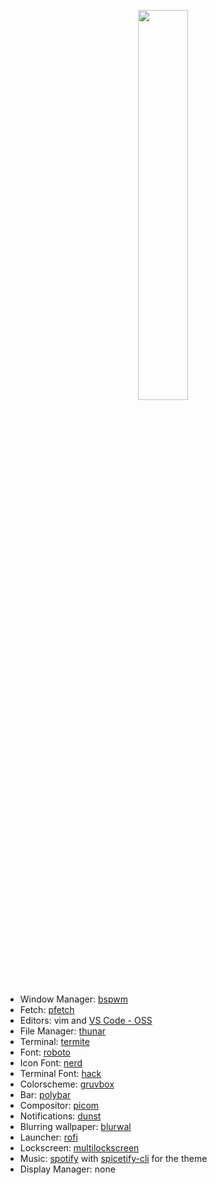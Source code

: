 <p align="center">
  <img width="40%" src="https://imgur.com/ZGE5XCL.png" />
</p>

- Window Manager: [bspwm](https://github.com/baskerville/bspwm)
- Fetch: [pfetch](https://github.com/dylanaraps/pfetch)
- Editors: vim and [VS Code - OSS](https://github.com/microsoft/vscode/wiki/Differences-between-the-repository-and-Visual-Studio-Code)
- File Manager: [thunar](https://docs.xfce.org/xfce/thunar/start)
- Terminal: [termite](https://github.com/thestinger/termite)
- Font: [roboto](https://fonts.google.com/specimen/Roboto)
- Icon Font: [nerd](https://www.nerdfonts.com/)
- Terminal Font: [hack](https://github.com/source-foundry/Hack)
- Colorscheme: [gruvbox](https://github.com/morhetz/gruvbox)
- Bar: [polybar](https://github.com/polybar/polybar)
- Compositor: [picom](https://github.com/yshui/picom)
- Notifications: [dunst](https://github.com/dunst-project/dunst)
- Blurring wallpaper: [blurwal](https://gitlab.com/BVollmerhaus/blurwal/)
- Launcher: [rofi](https://github.com/davatorium/rofi)
- Lockscreen: [multilockscreen](https://github.com/jeffmhubbard/multilockscreen)
- Music: [spotify](https://wiki.archlinux.org/index.php/spotify) with [spicetify-cli](https://github.com/khanhas/spicetify-cli) for the theme
- Display Manager: none

